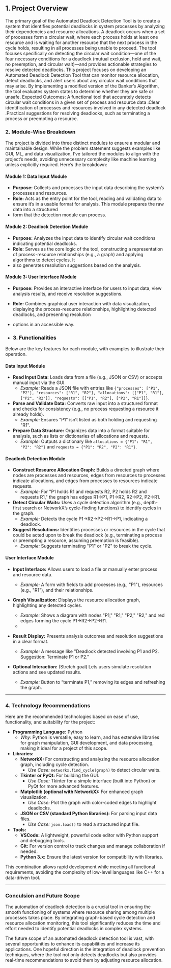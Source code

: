 ## 1. Project Overview
The primary goal of the Automated Deadlock Detection Tool is to create a system that identifies potential deadlocks in system processes by analyzing their dependencies and resource allocations. A deadlock occurs when a set of processes form a circular wait, where each process holds at least one resource and is waiting for another resource that the next process in the cycle holds, resulting in all processes being unable to proceed. The tool focuses specifically on detecting the circular wait condition—one of the four necessary conditions for a deadlock (mutual exclusion, hold and wait, no preemption, and circular wait)—and provides actionable strategies to resolve detected deadlocks.
This project focuses on developing an Automated Deadlock Detection Tool that can monitor resource allocation, detect deadlocks, and alert users about any circular wait conditions that may arise. By implementing a modified version of the Banker’s Algorithm, the tool evaluates system states to determine whether they are safe or unsafe.
Expected Outcomes: A functional tool that accurately detects circular wait conditions in a given set of process and resource data .Clear identification of processes and resources involved in any detected deadlock .Practical suggestions for resolving deadlocks, such as terminating a process or preempting a resource.

 ### 2. Module-Wise Breakdown

The project is divided into three distinct modules to ensure a modular and maintainable design. While the problem statement suggests examples like GUI, ML, and data visualization, 
I’ve tailored the modules to align with the project’s needs, avoiding unnecessary complexity like machine learning unless explicitly required. Here’s the breakdown:

#### Module 1: Data Input Module
- **Purpose:** Collects and processes the input data describing the system’s processes and resources.
- **Role:** Acts as the entry point for the tool, reading and validating data to ensure it’s in a usable format for analysis. This module prepares the raw data into a structured
- form that the detection module can process.

#### Module 2: Deadlock Detection Module
- **Purpose:** Analyzes the input data to identify circular wait conditions indicating potential deadlocks.
- **Role:** Serves as the core logic of the tool, constructing a representation of process-resource relationships (e.g., a graph) and applying algorithms to detect cycles. It
- also generates resolution suggestions based on the analysis.

#### Module 3: User Interface Module
- **Purpose:** Provides an interactive interface for users to input data, view analysis results, and receive resolution suggestions.
- **Role:** Combines graphical user interaction with data visualization, displaying the process-resource relationships, highlighting detected deadlocks, and presenting resolution
- options in an accessible way.

- ### 3. Functionalities

Below are the key features for each module, with examples to illustrate their operation.

#### Data Input Module
- **Read Input Data:** Loads data from a file (e.g., JSON or CSV) or accepts manual input via the GUI.
  - *Example:* Reads a JSON file with entries like `{"processes": ["P1", "P2"], "resources": ["R1", "R2"], "allocations": [["P1", "R1"], ["P2", "R2"]], "requests": [["P1", "R2"], ["P2", "R1"]]}`.
- **Parse and Validate Data:** Converts raw input into a structured format and checks for consistency (e.g., no process requesting a resource it already holds).
  - *Example:* Ensures "P1" isn’t listed as both holding and requesting "R1".
- **Prepare Data Structure:** Organizes data into a format suitable for analysis, such as lists or dictionaries of allocations and requests.
  - *Example:* Outputs a dictionary like `allocations = {"P1": "R1", "P2": "R2"}` and `requests = {"P1": "R2", "P2": "R1"}`.

#### Deadlock Detection Module
- **Construct Resource Allocation Graph:** Builds a directed graph where nodes are processes and resources, edges from resources to processes indicate allocations, and
   edges from processes to resources indicate requests.
  - *Example:* For "P1 holds R1 and requests R2, P2 holds R2 and requests R1," the graph has edges R1→P1, P1→R2, R2→P2, P2→R1.
- **Detect Circular Waits:** Uses a cycle detection algorithm (e.g., depth-first search or NetworkX’s cycle-finding functions) to identify cycles in the graph.
  - *Example:* Detects the cycle P1→R2→P2→R1→P1, indicating a deadlock.
- **Suggest Resolutions:** Identifies processes or resources in the cycle that could be acted upon to break the deadlock (e.g., terminating a process or preempting a resource,
    assuming preemption is feasible).
  - *Example:* Suggests terminating "P1" or "P2" to break the cycle.

#### User Interface Module
- **Input Interface:** Allows users to load a file or manually enter process and resource data.
  - *Example:* A form with fields to add processes (e.g., "P1"), resources (e.g., "R1"), and their relationships.
- **Graph Visualization:** Displays the resource allocation graph, highlighting any detected cycles.
  - *Example:* Shows a diagram with nodes "P1," "R1," "P2," "R2," and red edges forming the cycle P1→R2→P2→R1.
  - 
  
- **Result Display:** Presents analysis outcomes and resolution suggestions in a clear format.
  - *Example:* A message like "Deadlock detected involving P1 and P2. Suggestion: Terminate P1 or P2."
- **Optional Interaction:** (Stretch goal) Lets users simulate resolution actions and see updated results.
  - *Example:* Button to “terminate P1,” removing its edges and refreshing the graph.

---
### 4. Technology Recommendations

Here are the recommended technologies based on ease of use, functionality, and suitability for the project:

- **Programming Language:** Python
  - *Why:* Python is versatile, easy to learn, and has extensive libraries for graph manipulation, GUI development, and data processing, making it ideal for a project of this scope.
- **Libraries:**
  - **NetworkX:** For constructing and analyzing the resource allocation graph, including cycle detection.
    - *Use Case:* `networkx.find_cycle(graph)` to detect circular waits.
  - **Tkinter or PyQt:** For building the GUI.
    - *Use Case:* Tkinter for a simple interface (built into Python) or PyQt for more advanced features.
  - **Matplotlib (optional with NetworkX):** For enhanced graph visualization.
    - *Use Case:* Plot the graph with color-coded edges to highlight deadlocks.
  - **JSON or CSV (standard Python libraries):** For parsing input data files.
    - *Use Case:* `json.load()` to read a structured input file.
- **Tools:**
  - **VSCode:** A lightweight, powerful code editor with Python support and debugging tools.
  - **Git:** For version control to track changes and manage collaboration if needed.
  - **Python 3.x:** Ensure the latest version for compatibility with libraries.

This combination allows rapid development while meeting all functional requirements, avoiding the complexity of low-level languages like C++ for a data-driven tool.

---
### Conculsion and Future Scope

The automation of deadlock detection is a crucial tool in ensuring the smooth functioning of systems where resource sharing among multiple processes takes place. By integrating graph-based cycle detection and resource allocation monitoring, this tool significantly reduces the time and effort needed to identify potential deadlocks in complex systems.

The future scope of an automated deadlock detection tool is vast, with several opportunities to enhance its capabilities and increase its applications. One hopeful direction is the integration of deadlock prevention techniques, where the tool not only detects deadlocks but also provides real-time recommendations to avoid them by adjusting resource allocation.
